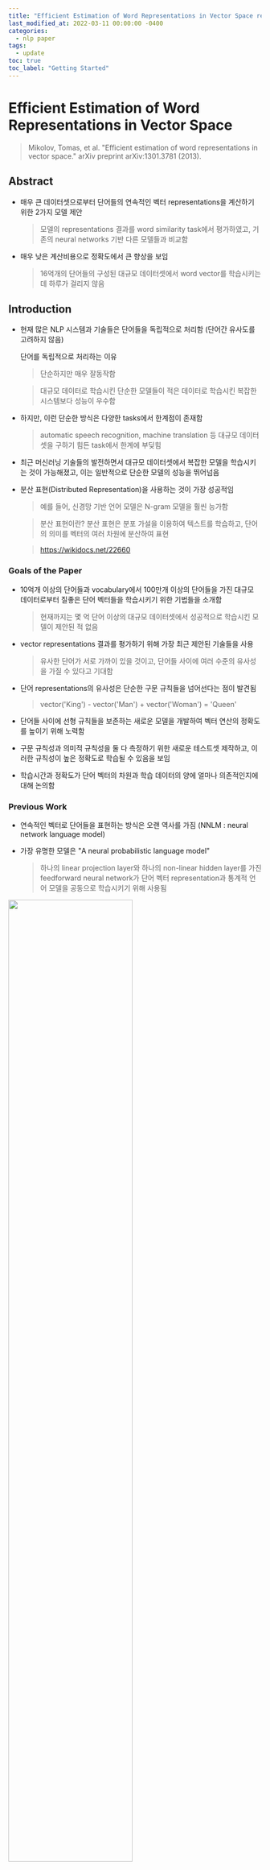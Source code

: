 ```yaml
---
title: "Efficient Estimation of Word Representations in Vector Space review"
last_modified_at: 2022-03-11 00:00:00 -0400
categories: 
  - nlp paper
tags:
  - update
toc: true
toc_label: "Getting Started"
---
```


# Efficient Estimation of Word Representations in Vector Space
> Mikolov, Tomas, et al. "Efficient estimation of word representations in vector space." arXiv preprint arXiv:1301.3781 (2013).

## Abstract

* 매우 큰 데이터셋으로부터 단어들의 연속적인 벡터 representations을 계산하기 위한 2가지 모델 제안

  > 모델의 representations 결과를 word similarity task에서 평가하였고, 기존의 neural networks 기반 다른 모델들과 비교함

* 매우 낮은 계산비용으로 정확도에서 큰 향상을 보임

  > 16억개의 단어들의 구성된 대규모 데이터셋에서 word vector를 학습시키는데 하루가 걸리지 않음

## Introduction

* 현재 많은 NLP 시스템과 기술들은 단어들을 독립적으로 처리함 (단어간 유사도를 고려하지 않음)

  단어를 독립적으로 처리하는 이유

  > 단순하지만 매우 잘동작함

  > 대규모 데이터로 학습시킨 단순한 모델들이 적은 데이터로 학습시킨 복잡한 시스템보다 성능이 우수함
  
* 하지만, 이런 단순한 방식은 다양한 tasks에서 한계점이 존재함

  > automatic speech recognition, machine translation 등 대규모 데이터셋을 구하기 힘든 task에서 한계에 부딪힘
  
* 최근 머신러닝 기술들의 발전하면서 대규모 데이터셋에서 복잡한 모델을 학습시키는 것이 가능해졌고, 이는 일반적으로 단순한 모델의 성능을 뛰어넘음

* 분산 표현(Distributed Representation)을 사용하는 것이 가장 성공적임

  > 예를 들어, 신경망 기반 언어 모델은 N-gram 모델을 훨씬 능가함

  > 분산 표현이란? 분산 표현은 분포 가설을 이용하여 텍스트를 학습하고, 단어의 의미를 벡터의 여러 차원에 분산하여 표현 

  > https://wikidocs.net/22660 

### Goals of the Paper

* 10억개 이상의 단어들과 vocabulary에서 100만개 이상의 단어들을 가진 대규모 데이터로부터 질좋은 단어 벡터들을 학습시키기 위한 기법들을 소개함

  > 현재까지는 몇 억 단어 이상의 대규모 데이터셋에서 성공적으로 학습시킨 모델이 제안된 적 없음

* vector representations 결과를 평가하기 위해 가장 최근 제안된 기술들을 사용

  > 유사한 단어가 서로 가까이 있을 것이고, 단어들 사이에 여러 수준의 유사성을 가질 수 있다고 기대함

* 단어 representations의 유사성은 단순한 구문 규칙들을 넘어선다는 점이 발견됨

  > vector('King') - vector('Man') + vector('Woman') = 'Queen' 

* 단어들 사이에 선형 규칙들을 보존하는 새로운 모델을 개발하여 벡터 연산의 정확도를 높이기 위해 노력함

* 구문 규칙성과 의미적 규칙성을 둘 다 측정하기 위한 새로운 테스트셋 제작하고, 이러한 규칙성이 높은 정확도로 학습될 수 있음을 보임

* 학습시간과 정확도가 단어 벡터의 차원과 학습 데이터의 양에 얼마나 의존적인지에 대해 논의함

### Previous Work

* 연속적인 벡터로 단어들을 표현하는 방식은 오랜 역사를 가짐 (NNLM : neural network language model)

* 가장 유명한 모델은 "A neural probabilistic language model"

  > 하나의 linear projection layer와 하나의 non-linear hidden layer를 가진 feedforward neural network가 단어 벡터 representation과 통계적 언어 모델을 공동으로 학습시키기 위해 사용됨

<img src="/assets/img/Word2vec/ref1.JPG" width="70%" height="70%">

* 또 다른 흥미로운 NNLM 모델은 하나의 hidden layer를 가진 neural network를 사용하여 단어 벡터를 학습하고, 학습된 단어 벡터가 NNLM을 학습시키기 위해 사용되는 two-step 모델

  > 연구에서 이러한 구조를 확장하였고, 첫번째 step에 초점을 둠

* 단어 벡터가 많은 NLP 응용 프로그램을 개선하고 단순화하는 데 사용될 수 있음이 밝혀지면서, 단어 벡터 추정이 다양한 모델을 사용하여 수행되고 다양한 말뭉치에 대해 학습됨

  > 하지만, 이런 구조는 대각 가중치 행렬이 사용되는 log-bilinear 모델의 특정 버전을 제외하면, 훨씬 더 많은 계산 비용이 듦

## Model Arichitectures

* Latent Semantic Analysis(LSA), Latent Dirichlet Allocation(LDA)과 같이 연속적인 단어들의 representations을 추정하기 위한 다양한 타입의 모델들이 제안됨

* 이 논문에서는 neural networks로 학습된 단어들의 분산 표현에 집중하였고, 이는 단어들 사이 선형적 규칙을 보존하기 위한 LSA보다 상당히 잘 동작함

  > LDA는 대규모 데이터셋에서 계산이 비용이 매우 크다는 문제가 있음

* 다른 모델들과 비교하기 위해, 파라미터 수에 의한 계산 복잡도를 먼저 정의하고, 그 뒤에 계산 복잡도를 최소화하면서 정확도를 높이기 위해 노력할 것임

* 학습 복잡도는 아래 식을 이용하여 정의함

<img src="/assets/img/Word2vec/ep1.JPG" width="25%" height="25%">

  > E:epochs / T : training set에서의 단어들의 수 / Q : 각 모델 구조에 따라 정의

  > 일반적인 셋팅은 E = 3-50, T는 10억 개이며, 모든 모델들은 SGD와 backpropagation을 사용하여 학습됨

### Feedforward Neural Net Language Model (NNLM)

* 확률적 feedforward neural network 언어 모델은 "A Neural Probabilistic Language Model"에서 제안됨

  > input, projection, hidden, output layer로 구성

  > input layer에서 N 개의 이전 단어들이 1-of-V coding(V:vocabulary의 크기)을 사용하여 인코딩(one-hot encoding)되고, 이는 공유된 projection matrix를 이용하여 projection layer P(NxD 차원을 가짐)로 projection 됨

  > 모든 시간에 오직 N 개의 입력만 활성화 되므로, projection layer의 구성은 상대적으로 연산량이 낮음

* NNLM 구조에서 projection layer에서 값들이 많아지면, projection layer와 hidden layer 사이 연산량이 증가함

  > 일반적 셋팅은 N=10, projection layer(P)는 500-2000, hidden layer size H는 보통 500-1000 units

  > 추가적으로, hidden layer는 vocabulary 속 모든 단어들에 대한 확률 분포 계산에 사용되며, 이는 output layer로 들어가 V 차원의 벡터 출력

* 계산 복잡도
  
  <img src="/assets/img/Word2vec/eq2.JPG" width="40%" height="40%">
  
  > HxV가 연산량의 큰 부분을 차지하지만, 이런 문제를 해결하기 위해 hierarchical 버전의 softmax를 사용하거나 학습 시에 정규화되지 않은 모델을 사용하여 정규화를 피하는 방식 등 해결책이 제안됨

  > vocabulary의 이진 트리 표현과 함께, output units의 수가 약 log2(V)로 감소함
  
  > 이제 대부분의 연산량은 NxDxH가 차지

* 해당 논문의 모델은 vocabulary를 허프만 이진 트리로 표현하는 hierarchical softmax를 사용함

  > 허프만 트리는 자주 등장하는 단어들에 짧은 이진 코드를 할당하고, 이는 평가되어야 할 output units의 수를 줄임

  > 허프만 트리는 balanced 이전 트리와 비교하였을 때, 백만개의 vocabulary 사이즈를 가질 때, evaluation 타임에 2배 가까이 빠르지만, 비중이 큰 term은 NxDxH이기 때문에 이를 해결하지 못함

  > 논문에서는 이를 해결하기 위해, hidden layers를 없애서 softmax normalization의 효율에 집중한 모델을 제안

### Recurrent Neural Net Language Model (RNNLM)

* RNN은 feedforward NNLM의 특정 한계를 극복하기 위해 제안됨

  > context length(순서 고려)를 구체화하기 위해 필요

  > 이론적으로 RNN은 얕은 neural networks 보다 복잡한 패턴들을 효율적으로 표현할 수 있음
  
* RNN 모델은 projection layer를 가지지 않고, 모직 input, hidden, output layer만을 가짐

  > RNN의 특이한 점은 hidden layer가 시간 차이로 자기 자신한테 다시 연결된다는 점 (t-1 hidden vector가 t 시점 입력으로 들어옴)

  > 이는 recurrent model이 short term memory를 생성하게 함

* 계산 복잡도

<img src="/assets/img/Word2vec/eq3.JPG" width="40%" height="40%">
  
  > word representations D는 hidden layer H와 동일한 차원을 가지며, 여기서 HxV를 hierarchical softmax를 사용하여 Hxlog2(V)로 감소시킬 수 있음

  > 결과적으로, 대부분의 연산은 HxH가 차지

### Parallel Training of Neural Networks

* 대규모 데이터셋으로 학습시키기 위해, DistBelief라고 불리는 large-scale distributed framework 위에 여러 개의 모델을 구현함

<img src="/assets/img/Word2vec/ref2.JPG" width="70%" height="70%">

  > 이 framework는 동일한 모델의 다양한 복제본을 병렬적으로 실행시키는 것을 가능하게 하고, 각 복제품은 한개의 중앙 서버(모든 파라티머 관리)를 통해 gradient가 업데이트 됨

  > 병렬 학습을 위해, adaptive learning rate를 적용시킨 mini-batch asynchronous gradient descent를 사용(Adagrad)

## New Log-linear Models

* 논문에서는 단어의 분산 표현을 학습하기 위한 새로운 두가지 모델을 제안

  > 계산 복잡도를 최소화하는 것에 초점을 맞춤

* 연산을 복잡하게 하는 것은 non-linear hidden layer가 원인이고, 이것이 neural network가 잘 동작하는 이유이지만, 단순한 모델을 연구하는데 집중함

  > neural network만큼 정확하지 않겠지만, 단순한 모델은 대규모 데이터셋에서 효율적으로 학습시키는 것이 가능함

* 논문이 제시하는 모델의 구조들은 이전에 two-step 방식으로 학습하는 neural network language model에서 아이디어를 얻음

  1) 단순한 모델을 이용하여 연속적인 단어 벡터들을 학습

  2) 단어들의 분산 표현을 이용하여 N-gram NNLM 학습



  

### Continuous Bag-of Words Model

### Continuous Skip-gram Model




  









